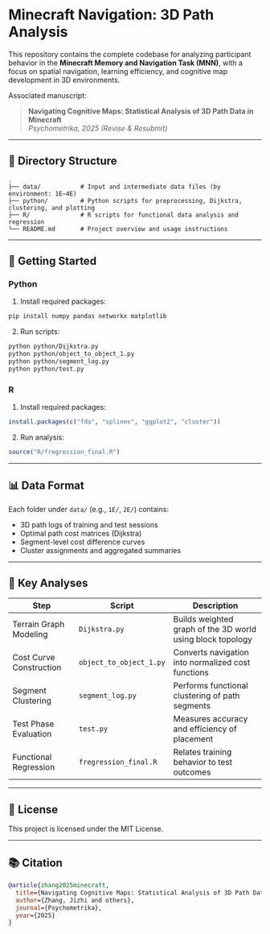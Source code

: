 # Minecraft Navigation: 3D Path Analysis

This repository contains the complete codebase for analyzing participant behavior in the **Minecraft Memory and Navigation Task (MNN)**, with a focus on spatial navigation, learning efficiency, and cognitive map development in 3D environments.

Associated manuscript:

> **Navigating Cognitive Maps: Statistical Analysis of 3D Path Data in Minecraft**  
> *Psychometrika, 2025 (Revise & Resubmit)*

---

## 📁 Directory Structure

```
.
├── data/           # Input and intermediate data files (by environment: 1E–4E)
├── python/         # Python scripts for preprocessing, Dijkstra, clustering, and plotting
├── R/              # R scripts for functional data analysis and regression
└── README.md       # Project overview and usage instructions
```

---

## 🚀 Getting Started

### Python

1. Install required packages:
```bash
pip install numpy pandas networkx matplotlib
```

2. Run scripts:
```bash
python python/Dijkstra.py
python python/object_to_object_1.py
python python/segment_log.py
python python/test.py
```

### R

1. Install required packages:
```r
install.packages(c("fda", "splines", "ggplot2", "cluster"))
```

2. Run analysis:
```r
source("R/fregression_final.R")
```

---

## 📊 Data Format

Each folder under `data/` (e.g., `1E/`, `2E/`) contains:

- 3D path logs of training and test sessions
- Optimal path cost matrices (Dijkstra)
- Segment-level cost difference curves
- Cluster assignments and aggregated summaries

---

## 🧠 Key Analyses

| Step                     | Script                        | Description                                        |
|--------------------------|-------------------------------|----------------------------------------------------|
| Terrain Graph Modeling   | `Dijkstra.py`                 | Builds weighted graph of the 3D world using block topology |
| Cost Curve Construction  | `object_to_object_1.py`       | Converts navigation into normalized cost functions |
| Segment Clustering       | `segment_log.py`              | Performs functional clustering of path segments    |
| Test Phase Evaluation    | `test.py`                     | Measures accuracy and efficiency of placement      |
| Functional Regression    | `fregression_final.R`         | Relates training behavior to test outcomes         |

---

## 📜 License

This project is licensed under the MIT License.

---

## 📚 Citation

```bibtex
@article{zhang2025minecraft,
  title={Navigating Cognitive Maps: Statistical Analysis of 3D Path Data in Minecraft},
  author={Zhang, Jizhi and others},
  journal={Psychometrika},
  year={2025}
}
```
